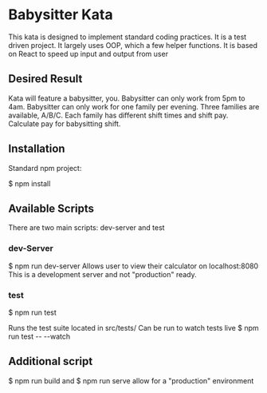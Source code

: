 # Babysitter Kata

This kata is designed to implement standard coding practices. It is a test driven project. It largely uses OOP, which a few helper functions. It is based on React to speed up input and output from user

## Desired Result

Kata will feature a babysitter, you.
Babysitter can only work from 5pm to 4am.
Babysitter can only work for one family per evening.
Three families are available, A/B/C.
Each family has different shift times and shift pay.
Calculate pay for babysitting shift.

## Installation

Standard npm project:

$ npm install

## Available Scripts

There are two main scripts: dev-server and test

### dev-Server

$ npm run dev-server
Allows user to view their calculator on localhost:8080
This is a development server and not "production" ready.

### test

$ npm run test

Runs the test suite located in src/tests/
Can be run to watch tests live 
$ npm run test -- --watch

## Additional script

$ npm run build and $ npm run serve allow for a "production" environment